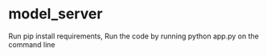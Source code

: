 # model_server
Run pip install requirements,
Run the code by running python app.py on the command line
